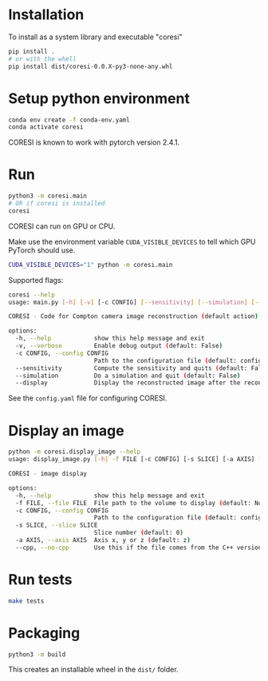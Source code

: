 # Installation

To install as a system library and executable "coresi"

```bash
pip install .
# or with the whell
pip install dist/coresi-0.0.X-py3-none-any.whl
```

# Setup python environment

```bash
conda env create -f conda-env.yaml
conda activate coresi
```

CORESI is known to work with pytorch version 2.4.1.

# Run

```bash
python3 -m coresi.main
# OR if coresi is installed
coresi
```

CORESI can run on GPU or CPU.

Make use the environment variable `CUDA_VISIBLE_DEVICES` to tell which GPU
PyTorch should use.


```bash
CUDA_VISIBLE_DEVICES="1" python -m coresi.main
```

Supported flags:

```bash
coresi --help
usage: main.py [-h] [-v] [-c CONFIG] [--sensitivity] [--simulation] [--display]

CORESI - Code for Compton camera image reconstruction (default action)

options:
  -h, --help            show this help message and exit
  -v, --verbose         Enable debug output (default: False)
  -c CONFIG, --config CONFIG
                        Path to the configuration file (default: config.yaml)
  --sensitivity         Compute the sensitivity and quits (default: False)
  --simulation          Do a simulation and quit (default: False)
  --display             Display the reconstructed image after the reconstruction (default: False)
```

See the `config.yaml` file for configuring CORESI.

# Display an image

```bash
python -m coresi.display_image --help
usage: display_image.py [-h] -f FILE [-c CONFIG] [-s SLICE] [-a AXIS] [--cpp | --no-cpp]

CORESI - image display

options:
  -h, --help            show this help message and exit
  -f FILE, --file FILE  File path to the volume to display (default: None)
  -c CONFIG, --config CONFIG
                        Path to the configuration file (default: config.yaml)
  -s SLICE, --slice SLICE
                        Slice number (default: 0)
  -a AXIS, --axis AXIS  Axis x, y or z (default: z)
  --cpp, --no-cpp       Use this if the file comes from the C++ version of CORESI (default: None)
```

# Run tests

```bash
make tests
```


# Packaging

```bash
python3 -m build
```

This creates an installable wheel in the `dist/` folder.
